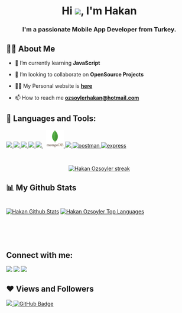 
<h1 align="center">Hi <img src="https://raw.githubusercontent.com/MartinHeinz/MartinHeinz/master/wave.gif" width="30px">, I'm Hakan</h1>
<h3 align="center">I'm a passionate Mobile App Developer from Turkey.</h3>


## 🙋‍♂️ About Me

<!-- - 🔭 I’m currently working on **[Covid-19 Tracker](https://covid-19-tracker-e4bda.web.app/)** -->

- 🌱 I’m currently learning **JavaScript**

- 👯 I’m looking to collaborate on **OpenSource Projects**

- 👨‍💻 My Personal website is  **[here](http://hakanozsoyler.gq)**

- 📫 How to reach me **ozsoylerhakan@hotmail.com**



## 🚀 Languages and Tools:

<p align="left"> 
    <a href="https://flutter.dev/" target="_blank"> <img src="https://img.icons8.com/color/48/000000/flutter.png"/> </a>
    <a href="https://dart.dev/" target="_blank"> <img src="https://img.icons8.com/color/48/000000/dart.png"/> </a>
    <a href="https://developer.mozilla.org/en-US/docs/Web/JavaScript" target="_blank"> <img src="https://img.icons8.com/color/48/000000/javascript.png"/> </a> 
<!--     <a href="https://www.w3.org/html/" target="_blank"> <img src="https://img.icons8.com/color/48/000000/html-5.png"/> </a> 
    <a href="https://www.w3schools.com/css/" target="_blank"> <img src="https://img.icons8.com/color/48/000000/css3.png"/> </a> 
    <a href="https://getbootstrap.com" target="_blank"> <img src="https://img.icons8.com/color/48/000000/bootstrap.png"/> </a> 
    <a style="padding-right:8px;" href="https://nodejs.org" target="_blank"> <img src="https://img.icons8.com/color/48/000000/nodejs.png"/> </a>  -->
    <a href="https://git-scm.com/" target="_blank"> <img src="https://img.icons8.com/color/48/000000/git.png"/> </a> 
    <a style="padding-right:8px;" href="https://www.mysql.com/" target="_blank"> <img src="https://img.icons8.com/fluent/50/000000/mysql-logo.png"/> </a>
    <a href="https://www.mongodb.com/" target="_blank"> <img src="https://raw.githubusercontent.com/devicons/devicon/master/icons/mongodb/mongodb-original-wordmark.svg" alt="mongodb" width="48" height="48"/> </a> 
    <a href="https://firebase.google.com/" target="_blank"> <img src="https://img.icons8.com/color/48/000000/firebase.png"/> </a> 
    <a href="https://postman.com" target="_blank"> <img src="https://www.vectorlogo.zone/logos/getpostman/getpostman-icon.svg" alt="postman" width="45" height="45"/> </a>   
    <a href="https://www.sqlite.org/index.html" target="_blank"> <img src="https://camo.githubusercontent.com/1b8a779f280e099e2d67ab949dad604e25ce0d321e66474c04430201790b3874/68747470733a2f2f7777772e766563746f726c6f676f2e7a6f6e652f6c6f676f732f73716c6974652f73716c6974652d69636f6e2e737667" alt="express" width="40" height="40"/> </a>
</p>


<br/>

<p align="center">
    <a href="https://github.com/hakanozsoyler/github-readme-streak-stats">
        <img title="🔥 Get streak stats for your profile at git.io/streak-stats" alt="Hakan Ozsoyler streak" src="https://github-readme-streak-stats.herokuapp.com/?user=hakanozsoyler&theme=black-ice&hide_border=true&stroke=0000&background=060A0CD0"/>
    </a>
</p>

## 📊 My Github Stats

  <br/>
    <a href="https://github.com/hakanozsoyler/github-readme-stats"><img alt="Hakan Github Stats" src="https://github-readme-stats.vercel.app/api?username=hakanozsoyler&show_icons=true&count_private=true&theme=react&hide_border=true&bg_color=0D1117" /></a>
  <a href="https://github.com/hakanozsoyler/github-readme-stats"><img alt="Hakan Ozsoyler Top Languages" src="https://github-readme-stats.vercel.app/api/top-langs/?username=hakanozsoyler&langs_count=8&count_private=true&layout=compact&theme=react&hide_border=true&bg_color=0D1117" /></a>
  <br/>
 <!--  <b>Note:</b> Top languages is only a metric of the languages my public code consists of and doesn't reflect experience or skill level.
 -->

<br/>
<br/>

<br/>
<br/>

## Connect with me:
<p align="left">

<a href = "https://www.linkedin.com/in/hakan-özsöyler-330b86229/"><img src="https://img.icons8.com/fluent/48/000000/linkedin.png"/></a>
<a href = "http://hakanozsoyler.gq/"><img src="https://img.icons8.com/fluent/48/000000/web"/></a>
<a href = "mailto:ozsoylerhakan@hotmail.com"><img src="https://img.icons8.com/fluent/48/000000/mail"/></a>

<!-- http://hakanozsoyler.gq/ -->
<!-- ozsoylerhakan@hotmail.com -->


</p>

## ❤ Views and Followers
<a href="https://github.com/Meghna-DAS/github-profile-views-counter">
    <img src="https://komarev.com/ghpvc/?username=hakanozsoyler">
</a>
<a href="https://github.com/HakanOzsoyler?tab=followers"><img src="https://img.shields.io/github/followers/hakanozsoyler?label=Followers&style=social" alt="GitHub Badge"></a>

